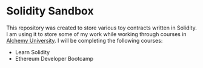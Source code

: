 # Solidity Sandbox

This repository was created to store various toy contracts written in Solidity.  I am using it to store some of my work while working through courses in [Alchemy University](https://www.alchemy.com/university/courses).  I will be completing the following courses:
- Learn Solidity
- Ethereum Developer Bootcamp